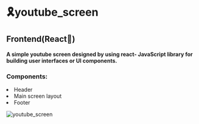
# 🎗youtube_screen
<h2>Frontend(React💙)</h2>
<h4> A simple youtube screen designed by using react- JavaScript library for building user interfaces or UI components.</h4>
<h3>Components:</h3> 
    <li>Header </li>
    <li>Main screen layout </li>
    <li>Footer </li>
    
![youtube_screen](https://user-images.githubusercontent.com/55224607/116689241-4670f900-a9d1-11eb-8479-1565c8f3f5da.PNG)
